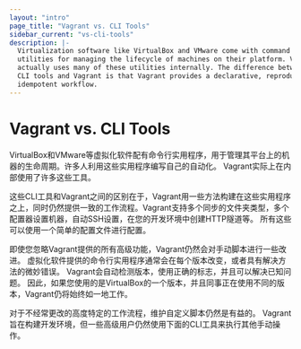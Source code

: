 ```yaml
---
layout: "intro"
page_title: "Vagrant vs. CLI Tools"
sidebar_current: "vs-cli-tools"
description: |-
  Virtualization software like VirtualBox and VMware come with command line
  utilities for managing the lifecycle of machines on their platform. Vagrant
  actually uses many of these utilities internally. The difference between these
  CLI tools and Vagrant is that Vagrant provides a declarative, reproducible,
  idempotent workflow.
---
```


# Vagrant vs. CLI Tools

VirtualBox和VMware等虚拟化软件配有命令行实用程序，用于管理其平台上的机器的生命周期。许多人利用这些实用程序编写自己的自动化。 Vagrant实际上在内部使用了许多这些工具。

这些CLI工具和Vagrant之间的区别在于，Vagrant用一些方法构建在这些实用程序之上，同时仍然提供一致的工作流程。Vagrant支持多个同步的文件夹类型，多个配置器设置机器，自动SSH设置，在您的开发环境中创建HTTP隧道等。 所有这些可以使用一个简单的配置文件进行配置。

即使您忽略Vagrant提供的所有高级功能，Vagrant仍然会对手动脚本进行一些改进。 虚拟化软件提供的命令行实用程序通常会在每个版本改变，或者具有解决方法的微妙错误。 Vagrant会自动检测版本，使用正确的标志，并且可以解决已知问题。 因此，如果您使用的是VirtualBox的一个版本，并且同事正在使用不同的版本，Vagrant仍将始终如一地工作。

对于不经常更改的高度特定的工作流程，维护自定义脚本仍然是有益的。 Vagrant旨在构建开发环境，但一些高级用户仍然使用下面的CLI工具来执行其他手动操作。